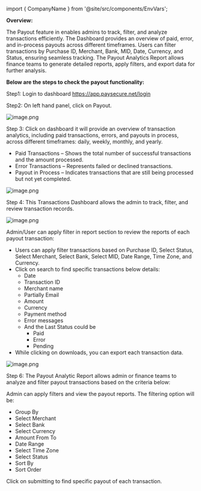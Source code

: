 import { CompanyName } from '@site/src/components/EnvVars';

<!-- **Payout** -->

**Overview:**

The Payout feature in <CompanyName/> enables admins to track, filter, and analyze transactions efficiently. The Dashboard provides an overview of paid, error, and in-process payouts across different timeframes. Users can filter transactions by Purchase ID, Merchant, Bank, MID, Date, Currency, and Status, ensuring seamless tracking. The Payout Analytics Report allows finance teams to generate detailed reports, apply filters, and export data for further analysis.

**Below are the steps to check the payout functionality:**

Step1: Login to dashboard https://app.paysecure.net/login

Step2: On left hand panel, click on Payout.

![image.png](/img/image.png)

Step 3: Click on dashboard it will provide an overview of transaction analytics, including paid transactions, errors, and payouts in process, across different timeframes: daily, weekly, monthly, and yearly.

- Paid Transactions – Shows the total number of successful transactions and the amount processed.
- Error Transactions – Represents failed or declined transactions.
- Payout in Process – Indicates transactions that are still being processed but not yet completed.

![image.png](/img/image%201.png)

Step 4: This Transactions Dashboard allows the admin to track, filter, and review transaction records.

![image.png](/img/image%202.png)

Admin/User can apply filter in report section to review the reports of each payout transaction:

- Users can apply filter transactions based on Purchase ID, Select Status, Select Merchant, Select Bank, Select MID, Date Range, Time Zone, and Currency.
- Click on search to find specific transactions below details:
    - Date
    - Transaction ID
    - Merchant name
    - Partially Email
    - Amount
    - Currency
    - Payment method
    - Error messages
    - And the Last Status could be
        - Paid
        - Error
        - Pending
- While clicking on downloads, you can export each transaction data.

![image.png](/img/image%203.png)

Step 6: The Payout Analytic Report allows admin or finance teams to analyze and filter payout transactions based on the criteria below:

Admin can apply filters and view the payout reports. The filtering option will be:

- Group By
- Select Merchant
- Select Bank
- Select Currency
- Amount From To
- Date Range
- Select Time Zone
- Select Status
- Sort By
- Sort Order

Click on submitting to find specific payout of each transaction.